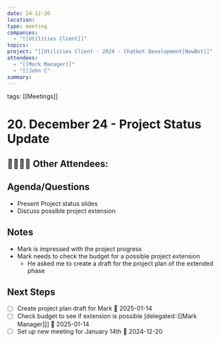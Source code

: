 ```yaml
---
date: 24-12-20
location: 
type: meeting
companies:
  - "[[Utilities Client]]"
topics: 
project: "[[Utilities Client - 2024 - Chatbot Development|NewBot]]"
attendees:
  - "[[Mark Manager]]"
  - "[[John C"
summary:
---
```

tags: [[Meetings]]

# 20. December 24 - Project Status Update

👩‍💼👨‍💼 **Other Attendees**: 
- 

## Agenda/Questions

- Present Project status slides
- Discuss possible project extension

## Notes

- Mark is impressed with the project progress
- Mark needs to check the budget for a possible project extension
	- He asked me to create a draft for the project plan of the extended phase

## Next Steps

- [ ] Create project plan draft for Mark 📅 2025-01-14 
- [ ] Check budget to see if extension is possible [delegated::[[Mark Manager]]] 📅 2025-01-14 
- [ ] Set up new meeting for January 14th 📅 2024-12-20